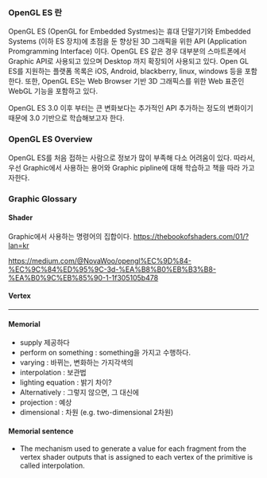 ### OpenGL ES 란
OpenGL ES (OpenGL for Embedded Systmes)는 휴대 단말기기와 Embedded Systems (이하
		ES 장치)에 초점을 둔 향상된 3D 그래픽을 위한 API (Application Promgramming
			Interface) 이다. OpenGL ES 같은 경우 대부분의 스마트폰에서 Graphic API로
		사용되고 있으며 Desktop 까지 확장되어 사용되고 있다. Open GL ES를 지원하는
		플랫폼 목록은 iOS, Android, blackberry, linux, windows 등을 포함한다. 또한,
		OpenGL ES는 Web Browser 기반 3D 그래픽스를 위한 Web 표준인 WebGL 기능을
		포함하고 있다.

OpenGL ES 3.0 이후 부터는 큰 변화보다는 추가적인 API 추가하는 정도의 변화이기
때문에 3.0 기반으로 학습해보고자 한다.

### OpenGL ES Overview
OpenGL ES를 처음 접하는 사람으로 정보가 많이 부족해 다소 어려움이 있다. 따라서,
우선 Graphic에서 사용하는 용어와 Graphic pipline에 대해 학습하고 책을
따라 가고자한다.

### Graphic Glossary
#### Shader
Graphic에서 사용하는 명령어의 집합이다. 
https://thebookofshaders.com/01/?lan=kr

https://medium.com/@NovaWoo/opengl%EC%9D%84-%EC%9C%84%ED%95%9C-3d-%EA%B8%B0%EB%B3%B8-%EA%B0%9C%EB%85%90-1-1f305105b478

#### Vertex



---

#### Memorial
- supply 제공하다
- perform on something : something을 가지고 수행하다.
- varying : 바뀌는, 변화하는 가지각색의
- interpolation : 보관법
- lighting equation : 밝기 차이?
- Alternatively : 그렇지 않으면, 그 대신에
- projection : 예상
- dimensional : 차원 (e.g. two-dimensional 2차원)


#### Memorial sentence
- The mechanism used to generate a value for each fragment from the vertex shader outputs that is assigned to each vertex of the primitive is called interpolation.

